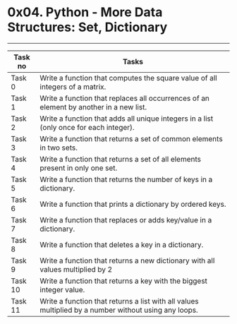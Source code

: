# 0x04. Python - More Data Structures: Set, Dictionary
---
|Task no |Tasks	|
|--------|------|
|Task 0  |Write a function that computes the square value of all integers of a matrix.|
|Task 1  |Write a function that replaces all occurrences of an element by another in a new list.|
|Task 2  |Write a function that adds all unique integers in a list (only once for each integer).|
|Task 3  |Write a function that returns a set of common elements in two sets.|
|Task 4  |Write a function that returns a set of all elements present in only one set.|
|Task 5  |Write a function that returns the number of keys in a dictionary.|
|Task 6  |Write a function that prints a dictionary by ordered keys.|
|Task 7  |Write a function that replaces or adds key/value in a dictionary.|
|Task 8  |Write a function that deletes a key in a dictionary.|
|Task 9  |Write a function that returns a new dictionary with all values multiplied by 2|
|Task 10 |Write a function that returns a key with the biggest integer value.|
|Task 11 |Write a function that returns a list with all values multiplied by a number without using any loops.|


